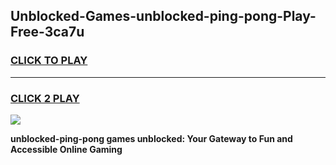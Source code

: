 
## Unblocked-Games-unblocked-ping-pong-Play-Free-3ca7u
<h3>
<a href="https://premium76.site?title=unblocked-ping-pong&ref=12A">CLICK TO PLAY</a></h3>
<hr>

<h3>
<a href="https://premium76.site?title=unblocked-ping-pong&ref=12A">CLICK 2 PLAY</a>
  
</h3>

<a href="https://premium76.site?title=unblocked-ping-pong&ref=12A"><img src="https://clearcache.store/games.png"></a>


**unblocked-ping-pong games unblocked: Your Gateway to Fun and Accessible Online Gaming**
